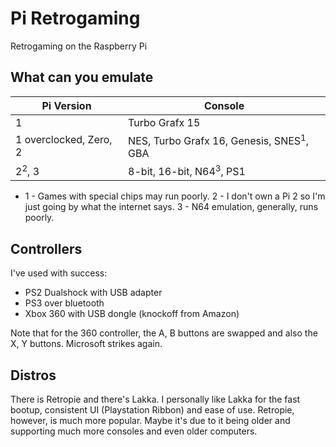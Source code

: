 # Pi Retrogaming

Retrogaming on the Raspberry Pi

## What can you emulate

| Pi Version | Console |
|---|---|
| 1 | Turbo Grafx 15 |
| 1 overclocked, Zero, 2 | NES, Turbo Grafx 16, Genesis, SNES<sup>1</sup>, GBA |
| 2<sup>2</sup>, 3 | 8-bit, 16-bit, N64<sup>3</sup>, PS1 |

* 1 - Games with special chips may run poorly. 2 - I don't own a Pi 2 so I'm just going by what the internet says. 3 - N64 emulation, generally, runs poorly.

## Controllers

I've used with success:

- PS2 Dualshock with USB adapter
- PS3 over bluetooth
- Xbox 360 with USB dongle (knockoff from Amazon)

Note that for the 360 controller, the A, B buttons are swapped and also the X, Y buttons. Microsoft strikes again.

## Distros

There is Retropie and there's Lakka. I personally like Lakka for the fast bootup, consistent UI (Playstation Ribbon) and ease of use. Retropie, however, is much more popular. Maybe it's due to it being older and supporting much more consoles and even older computers.
